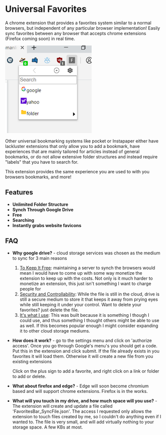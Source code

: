 # Universal Favorites

A chrome extension that provides a favorites system similar to a normal browsers, but independent of any particular browser implementation! Easily sync favorites between any browser that accepts chrome extensions (Firefox coming soon) in real time.



![Example](.\Example.PNG)



Other universal bookmarking systems like pocket or Instapaper either have lackluster extensions that only allow you to add a bookmark, have experiences that are mainly tailored for articles instead of general bookmarks, or do not allow extensive folder structures and instead require "labels" that you have to search for.



This extension provides the same experience you are used to with you browsers bookmarks, and more!

## Features

- **Unlimited Folder Structure**
- **Synch Through Google Drive**
- **Free**
- **Searching**
- **Instantly grabs website favicons**



## FAQ

- **Why google drive?** - cloud storage services was chosen as the medium to sync for 3 main reasons

  1. <u>To Keep It Free</u>: maintaining a server to synch the browsers would mean I would have to come up with some way monetize the extension to keep up with the costs. Not only is it much harder to monetize an extension, this just isn't something I want to charge people for
  2. <u>Security and Controllability</u>: While the file is still in the cloud, drive is still a secure medium to store it that keeps it away from prying eyes while still keeping it under your control. Want to delete your favorites? just delete the file.
  3. <u>It's what I use</u>: This was built because it is something I though I could use, and thus something I thought others might be able to use as well. If this becomes popular enough I might consider expanding it to other cloud storage mediums.

- **How does it work?** - go to the settings menu and click on 'authorize access'. Once you go through Google's menu's you should get a code. Put this in the extension and click submit. If the file already exists in you favorites it will load them. Otherwise it will create a new file from you existing extensions

  Click on the plus sign to add a favorite, and right click on a link or folder to add or delete.

- **What about firefox and edge?** - Edge will soon become chromium based and will support chrome extensions. Firefox is in the works.

- **What will you touch in my drive, and how much space will you use?** - The extension will create and update a file called 'FavoritesBar_SyncFile.json'. The access I requested only allows the extension to touch files created by me, so I couldn't do anything even if I wanted to. The file is very small, and will add virtually nothing to your storage space. A few KBs at most.

